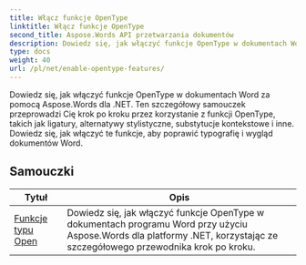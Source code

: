 ```yaml
---
title: Włącz funkcje OpenType
linktitle: Włącz funkcje OpenType
second_title: Aspose.Words API przetwarzania dokumentów
description: Dowiedz się, jak włączyć funkcje OpenType w dokumentach Word za pomocą Aspose.Words dla .NET. Samouczki przeprowadzą Cię przez kroki włączania zaawansowanych funkcji czcionek OpenType.
type: docs
weight: 40
url: /pl/net/enable-opentype-features/
---
```

Dowiedz się, jak włączyć funkcje OpenType w dokumentach Word za pomocą Aspose.Words dla .NET. Ten szczegółowy samouczek przeprowadzi Cię krok po kroku przez korzystanie z funkcji OpenType, takich jak ligatury, alternatywy stylistyczne, substytucje kontekstowe i inne. Dowiedz się, jak włączyć te funkcje, aby poprawić typografię i wygląd dokumentów Word.

 ## Samouczki
| Tytuł | Opis |
| --- | --- |
| [Funkcje typu Open](./open-type-features/) | Dowiedz się, jak włączyć funkcje OpenType w dokumentach programu Word przy użyciu Aspose.Words dla platformy .NET, korzystając ze szczegółowego przewodnika krok po kroku. |